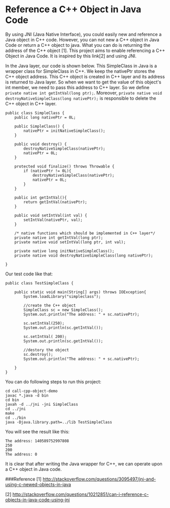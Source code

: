 Reference a C++ Object in Java Code
========

By using JNI (Java Native Interface), you could easily new and reference a Java object in C++ code. However, you can not new a C++ object in Java Code or return a C++ object to java. What you can do is returning the address of the C++ object [1]. This project aims to enable referencing a C++ Object in Java Code. It is inspired by this link[2] and using JNI.

In the Java layer, our code is shown below. This SimpleClass in Java is a wrapper class for SimpleClass in C++. We keep the nativePtr stores the C++ object address. This C++ object is created in C++ layer and its address is returned to Java layer. So when we want to get the value of this object's int member, we need to pass this address to C++ layer. So we define` private native int getIntVal(long ptr);`. Moreover, `private native void destroyNativeSimpleClass(long nativePtr);` is responsible to delete the C++ object in C++ layer.

	public class SimpleClass {
	    public long nativePtr = 0L;

	    public SimpleClass() {
	        nativePtr = initNativeSimpleClass();
	    }

	    public void destroy() {
	        destroyNativeSimpleClass(nativePtr);
	        nativePtr = 0L;
	    }

	    protected void finalize() throws Throwable {
	    	if (nativePtr != 0L){
	    		destroyNativeSimpleClass(nativePtr);
	    		nativePtr = 0L;
	    	}
	    }

	    public int getIntVal(){
	    	return getIntVal(nativePtr);
	    }
	    
	    public void setIntVal(int val) {
	    	setIntVal(nativePtr, val);
	    }
	    
	    /* native functions which should be implemented in C++ layer*/
	    private native int getIntVal(long ptr);
	    private native void setIntVal(long ptr, int val);

	    private native long initNativeSimpleClass();
	    private native void destroyNativeSimpleClass(long nativePtr);

	}


Our test code like that:
	
	public class TestSimpleClass {

	    public static void main(String[] args) throws IOException{
	    	System.loadLibrary("simpleclass"); 
	    	
	    	//create the C++ object
	    	SimpleClass sc = new SimpleClass();
	    	System.out.println("The address: " + sc.nativePtr);
	    	
	    	sc.setIntVal(250);
	    	System.out.println(sc.getIntVal());
	    
	    	sc.setIntVal( 200);
	    	System.out.println(sc.getIntVal());
	    	
	    	//destory the object
	    	sc.destroy();
	    	System.out.println("The address: " + sc.nativePtr);
	    
	    }
	}



You can do following steps to run this project:

	cd call-cpp-object-demo
	javac *.java -d bin
	cd bin
	javah -d ../jni -jni SimpleClass
	cd ../jni
	make
	cd ../bin
	java -Djava.library.path=../lib TestSimpleClass
	
You will see the result like this:

	The address: 140589752997808
	250
	200
	The address: 0

It is clear that after writing the Java wrapper for C++, we can operate upon a C++ object in Java code. 


###Reference
[1] http://stackoverflow.com/questions/3095497/jni-and-using-c-newed-objects-in-java

[2] http://stackoverflow.com/questions/10212851/can-i-reference-c-objects-in-java-code-using-jni	
	
	

